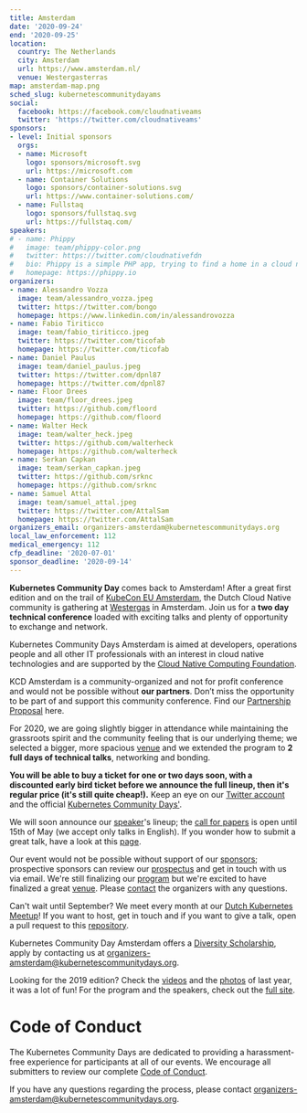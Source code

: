 ```yaml
---
title: Amsterdam
date: '2020-09-24'
end: '2020-09-25'
location:
  country: The Netherlands
  city: Amsterdam
  url: https://www.amsterdam.nl/
  venue: Westergasterras
map: amsterdam-map.png
sched_slug: kubernetescommunitydayams
social:
  facebook: https://facebook.com/cloudnativeams
  twitter: 'https://twitter.com/cloudnativeams'
sponsors:
- level: Initial sponsors
  orgs:
  - name: Microsoft
    logo: sponsors/microsoft.svg
    url: https://microsoft.com
  - name: Container Solutions
    logo: sponsors/container-solutions.svg
    url: https://www.container-solutions.com/
  - name: Fullstaq
    logo: sponsors/fullstaq.svg
    url: https://fullstaq.com/
speakers:
# - name: Phippy
#   image: team/phippy-color.png
#   twitter: https://twitter.com/cloudnativefdn
#   bio: Phippy is a simple PHP app, trying to find a home in a cloud native world.
#   homepage: https://phippy.io
organizers:
- name: Alessandro Vozza
  image: team/alessandro_vozza.jpeg
  twitter: https://twitter.com/bongo
  homepage: https://www.linkedin.com/in/alessandrovozza
- name: Fabio Tiriticco
  image: team/fabio_tiriticco.jpeg
  twitter: https://twitter.com/ticofab
  homepage: https://twitter.com/ticofab
- name: Daniel Paulus
  image: team/daniel_paulus.jpeg
  twitter: https://twitter.com/dpnl87
  homepage: https://twitter.com/dpnl87
- name: Floor Drees
  image: team/floor_drees.jpeg
  twitter: https://github.com/floord
  homepage: https://github.com/floord
- name: Walter Heck
  image: team/walter_heck.jpeg
  twitter: https://github.com/walterheck
  homepage: https://github.com/walterheck
- name: Serkan Capkan
  image: team/serkan_capkan.jpeg
  twitter: https://github.com/srknc
  homepage: https://github.com/srknc
- name: Samuel Attal 
  image: team/samuel_attal.jpeg
  twitter: https://twitter.com/AttalSam
  homepage: https://twitter.com/AttalSam
organizers_email: organizers-amsterdam@kubernetescommunitydays.org
local_law_enforcement: 112
medical_emergency: 112
cfp_deadline: '2020-07-01'
sponsor_deadline: '2020-09-14'
---
```


**Kubernetes Community Day** comes back to Amsterdam! After a great first edition and on the trail of [KubeCon EU Amsterdam](https://events19.linuxfoundation.org/events/kubecon-cloudnativecon-europe-2020/), the Dutch Cloud Native community is gathering at [Westergas](venue) in Amsterdam. Join us for a **two day technical conference** loaded with exciting talks and plenty of opportunity to exchange and network. 

Kubernetes Community Days Amsterdam is aimed at developers, operations people and all other IT professionals with an interest in cloud native technologies and are supported by the [Cloud Native Computing Foundation](https://cncf.io). 

KCD Amsterdam is a community-organized and not for profit conference and would not be possible without **our partners**. Don’t miss the opportunity to be part of and support this community conference. Find our [Partnership Proposal](sponsor) here.

For 2020, we are going slightly bigger in attendance while maintaining the grassroots spirit and the community feeling that is our underlying theme; we selected a bigger, more spacious [venue](venue) and we extended the program to **2 full days of technical talks**, networking and bonding.

**You will be able to buy a ticket for one or two days soon, with a discounted early bird ticket before we announce the full lineup, then it's regular price (it's still quite cheap!).** Keep an eye on our [Twitter account](https://twitter.com/cloudnativeams) and the official [Kubernetes Community Days'](https://twitter.com/KubernetesDays).

We will soon announce our [speaker](speakers)'s lineup; the [call for papers](https://sessionize.com/kcdams2020) is open until 15th of May (we accept only talks in English). If you wonder how to submit a great talk, have a look at this [page](cfp).

Our event would not be possible without support of our [sponsors](sponsor); prospective sponsors can review our [prospectus](prospectus) and get in touch with us via email. We're still finalizing our [program](program) but we're excited to have finalized a great [venue](venue). Please [contact](contact) the organizers with any questions.

Can't wait until September? We meet every month at our [Dutch Kubernetes Meetup](https://www.meetup.com/Dutch-Kubernetes-Meetup/)! If you want to host, get in touch and if you want to give a talk, open a pull request to this [repository](https://github.com/cloudnative-amsterdam/meetups).

Kubernetes Community Day Amsterdam offers a [Diversity Scholarship](diversity-scholarship), apply by contacting us at [organizers-amsterdam@kubernetescommunitydays.org](mailto://organizers-amsterdam@kubernetescommunitydays.org).

Looking for the 2019 edition? Check the [videos](https://www.youtube.com/playlist?list=PLQGLXxvf53b0fzCwFJSLRyn88bCoFNH2G) and the [photos](https://500px.com/cloudnativeams/galleries/kubernetes-community-day-amsterdam-2019) of last year,  it was a lot of fun! For the program and the speakers, check out the [full site](https://kubernetescommunitydays.org/events/2019-amsterdam/).


# Code of Conduct

The Kubernetes Community Days are dedicated to providing a  harassment-free experience for participants at all of our events. We encourage all submitters to review our complete [Code of Conduct](https://kubernetescommunitydays.org/code-of-conduct/).

If you have any questions regarding the process, please contact [organizers-amsterdam@kubernetescommunitydays.org](organizers-amsterdam@kubernetescommunitydays.org).
